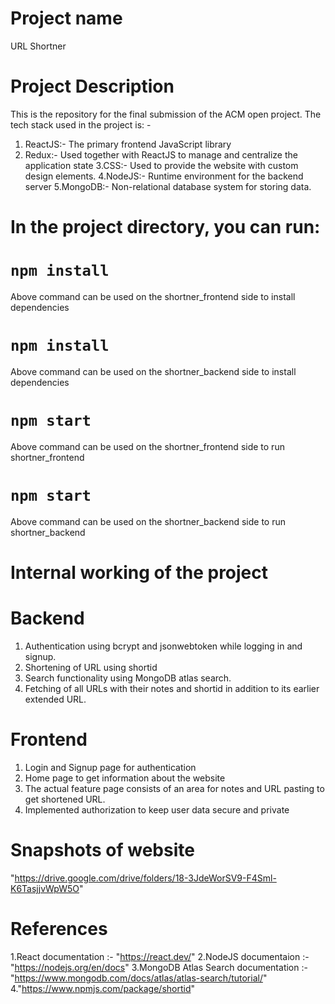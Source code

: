 # Project name
URL Shortner



# Project Description
This is the repository for the final submission of the ACM open project. The tech stack used in the project is: -
1. ReactJS:- The primary frontend JavaScript library
2. Redux:- Used together with ReactJS to manage and centralize the application state
3.CSS:- Used to provide the website with custom design elements.
4.NodeJS:- Runtime environment for the backend server
5.MongoDB:- Non-relational database system for storing data.



# In the project directory, you can run:

# `npm install`
Above command can be used on the shortner_frontend side to install dependencies

# `npm install`
Above command can be used on the shortner_backend side to install dependencies

# `npm start`
Above command can be used on the shortner_frontend side to run shortner_frontend

# `npm start`
Above command can be used on the shortner_backend side to run shortner_backend


# Internal working of the project

# Backend
1.	Authentication using bcrypt and jsonwebtoken while logging in and signup.
2.	Shortening of URL using shortid
3.	Search functionality using MongoDB atlas search.
4.	Fetching of all URLs with their notes and shortid in addition to its earlier extended URL.


# Frontend
1. Login and Signup page for authentication
2. Home page to get information about the website
3. The actual feature page consists of an area for notes and URL pasting to get shortened URL.
4. Implemented authorization to keep user data secure and private


# Snapshots of website
"https://drive.google.com/drive/folders/18-3JdeWorSV9-F4Sml-K6TasjjvWpW5O"



# References
1.React documentation :- "https://react.dev/"
2.NodeJS documentaion :- "https://nodejs.org/en/docs"
3.MongoDB Atlas Search documentation :- "https://www.mongodb.com/docs/atlas/atlas-search/tutorial/"
4."https://www.npmjs.com/package/shortid"



